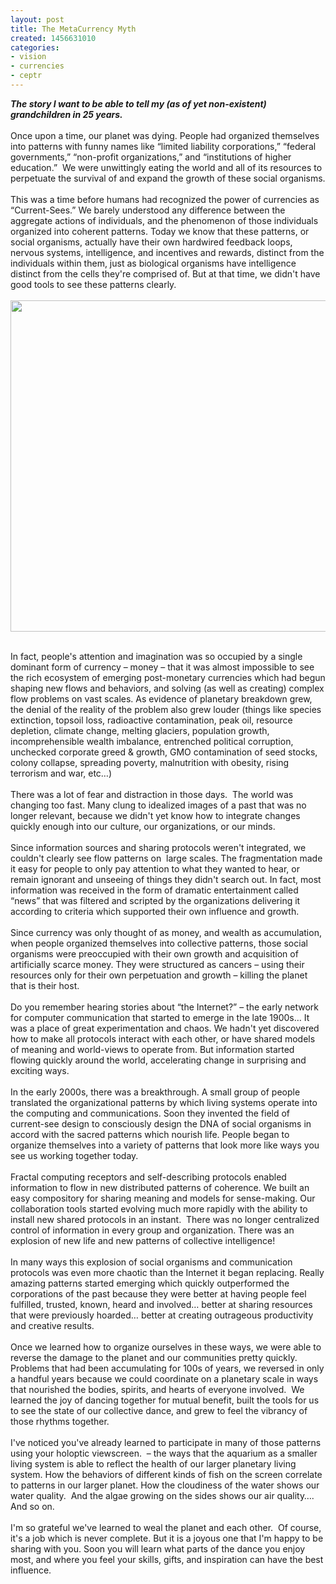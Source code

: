 ```yaml
---
layout: post
title: The MetaCurrency Myth
created: 1456631010
categories:
- vision
- currencies
- ceptr
---
```

<div><em><strong>The story I want to be able to tell my (as of yet non-existent) grandchildren in 25 years.</strong></em></div><div>&nbsp;</div><div>Once upon a time, our planet was dying. People had organized themselves into patterns with funny names like “limited liability corporations,” “federal governments,” “non-profit organizations,” and “institutions of higher education.” &nbsp;We were unwittingly eating the world and all of its resources to perpetuate the survival of and expand the growth of these social organisms.</div><div>&nbsp;</div><div>This was a time before humans had recognized the power of currencies as “Current-Sees.” We barely understood any difference between the aggregate actions of individuals, and the phenomenon of those individuals organized into coherent patterns. Today we know that these patterns, or social organisms, actually have their own hardwired feedback loops, nervous systems, intelligence, and incentives and rewards, distinct from the individuals within them, just as biological organisms have intelligence distinct from the cells they're comprised of. But at that time, we didn't have good tools to see these patterns clearly.</div><div>&nbsp;</div><div><img alt="" src="https://cdn-images-1.medium.com/max/1000/1*Q1noTEuZfD-wHDvF5miQ8g.jpeg" style="height: 530px; width: 750px;"></div><p><!--break--></p><div>&nbsp;</div><div>In fact, people's attention and imagination was so occupied by a single dominant form of currency – money – that it was almost impossible to see the rich ecosystem of emerging post-monetary currencies which had begun shaping new flows and behaviors, and solving (as well as creating) complex flow problems on vast scales. As evidence of planetary breakdown grew, the denial of the reality of the problem also grew louder (things like species extinction, topsoil loss, radioactive contamination, peak oil, resource depletion, climate change, melting glaciers, population growth, incomprehensible wealth imbalance, entrenched political corruption, unchecked corporate greed &amp; growth, GMO contamination of seed stocks, colony collapse, spreading poverty, malnutrition with obesity, rising terrorism and war, etc…)&nbsp;</div><div>&nbsp;</div><div>There was a lot of fear and distraction in those days. &nbsp;The world was changing too fast. Many clung to idealized images of a past that was no longer relevant, because we didn't yet know how to integrate changes quickly enough into our culture, our organizations, or our minds. &nbsp;</div><div>&nbsp;</div><div>Since information sources and sharing protocols weren't integrated, we couldn't clearly see flow patterns on &nbsp;large scales. The fragmentation made it easy for people to only pay attention to what they wanted to hear, or remain ignorant and unseeing of things they didn't search out. In fact, most information was received in the form of dramatic entertainment called “news” that was filtered and scripted by the organizations delivering it according to criteria which supported their own influence and growth.</div><div>&nbsp;</div><div>Since currency was only thought of as money, and wealth as accumulation, when people organized themselves into collective patterns, those social organisms were preoccupied with their own growth and acquisition of artificially scarce money. They were structured as cancers – using their resources only for their own perpetuation and growth – killing the planet that is their host.</div><div>&nbsp;</div><div>Do you remember hearing stories about “the Internet?” – the early network for computer communication that started to emerge in the late 1900s… It was a place of great experimentation and chaos. We hadn't yet discovered how to make all protocols interact with each other, or have shared models of meaning and world-views to operate from. But information started flowing quickly around the world, accelerating change in surprising and exciting ways.</div><div>&nbsp;</div><div>In the early 2000s, there was a breakthrough. A small group of people translated the organizational patterns by which living systems operate into the computing and communications. Soon they invented the field of current-see design to consciously design the DNA of social organisms in accord with the sacred patterns which nourish life. People began to organize themselves into a variety of patterns that look more like ways you see us working together today.&nbsp;</div><div>&nbsp;</div><div>Fractal computing receptors and self-describing protocols enabled information to flow in new distributed patterns of coherence. We built an easy compository for sharing meaning and models for sense-making. Our collaboration tools started evolving much more rapidly with the ability to install new shared protocols in an instant. &nbsp;There was no longer centralized control of information in every group and organization. There was an explosion of new life and new patterns of collective intelligence!</div><div>&nbsp;</div><div>In many ways this explosion of social organisms and communication protocols was even more chaotic than the Internet it began replacing. Really amazing patterns started emerging which quickly outperformed the corporations of the past because they were better at having people feel fulfilled, trusted, known, heard and involved… better at sharing resources that were previously hoarded… better at creating outrageous productivity and creative results.&nbsp;</div><div>&nbsp;</div><div>Once we learned how to organize ourselves in these ways, we were able to reverse the damage to the planet and our communities pretty quickly. Problems that had been accumulating for 100s of years, we reversed in only a handful years because we could coordinate on a planetary scale in ways that nourished the bodies, spirits, and hearts of everyone involved. &nbsp;We learned the joy of dancing together for mutual benefit, built the tools for us to see the state of our collective dance, and grew to feel the vibrancy of those rhythms together.</div><div>&nbsp;</div><div>I've noticed you've already learned to participate in many of those patterns using your holoptic viewscreen. &nbsp;– the ways that the aquarium as a smaller living system is able to reflect the health of our larger planetary living system. How the behaviors of different kinds of fish on the screen correlate to patterns in our larger planet. How the cloudiness of the water shows our water quality. &nbsp;And the algae growing on the sides shows our air quality…. And so on.</div><div>&nbsp;</div><div>I'm so grateful we've learned to weal the planet and each other. &nbsp;Of course, it's a job which is never complete. But it is a joyous one that I'm happy to be sharing with you. Soon you will learn what parts of the dance you enjoy most, and where you feel your skills, gifts, and inspiration can have the best influence.&nbsp;</div><div>&nbsp;</div>
